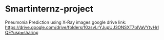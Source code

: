 # Smartinternz-project
Pneumonia Prediction using X-Ray images google drive link:
https://drive.google.com/drive/folders/10zsvLrYJupUJ3ONSXT7blVaVYtvHrIQE?usp=sharing
